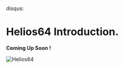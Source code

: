 disqus:

# Helios64 Introduction.

**Coming Up Soon !**

![Helios64](/helios64/img/intro/helios64_heatsink.jpg)

